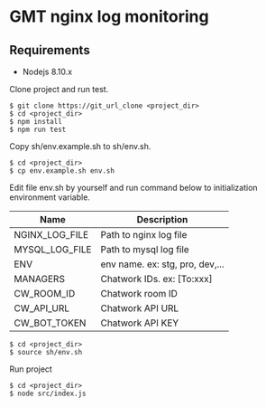 # GMT nginx log monitoring

## Requirements

* Nodejs 8.10.x

Clone project and run test.

```
$ git clone https://git_url_clone <project_dir>
$ cd <project_dir>
$ npm install
$ npm run test
```

Copy sh/env.example.sh to sh/env.sh.

```
$ cd <project_dir>
$ cp env.example.sh env.sh
```

Edit file env.sh by yourself and run command below to initialization environment variable.

| Name      | Description |
| ----------- | ----------- |
| NGINX_LOG_FILE      | Path to nginx log file       |
| MYSQL_LOG_FILE      | Path to mysql log file       |
| ENV      | env name. ex: stg, pro, dev,...       |
| MANAGERS      | Chatwork IDs. ex: [To:xxx]        |
| CW_ROOM_ID      | Chatwork room ID       |
| CW_API_URL      | Chatwork API URL       |
| CW_BOT_TOKEN      | Chatwork API KEY       |

```
$ cd <project_dir>
$ source sh/env.sh
```

Run project

```
$ cd <project_dir>
$ node src/index.js
```
